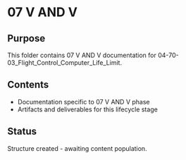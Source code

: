 # 07 V AND V

## Purpose
This folder contains 07 V AND V documentation for 04-70-03_Flight_Control_Computer_Life_Limit.

## Contents
- Documentation specific to 07 V AND V phase
- Artifacts and deliverables for this lifecycle stage

## Status
Structure created - awaiting content population.
